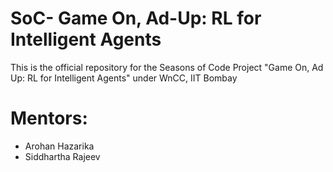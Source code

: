 # SoC- Game On, Ad-Up: RL for Intelligent Agents
This is the official repository for the Seasons of Code Project "Game On, Ad Up: RL for Intelligent Agents" under WnCC, IIT Bombay
# Mentors:
  - Arohan Hazarika
  - Siddhartha Rajeev
